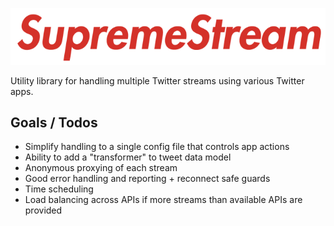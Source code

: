 <p align="center">
  <!-- lol -->
  <img src="https://raw.githubusercontent.com/mannynotfound/supreme-stream/master/ss-logo.png" />
</p>

Utility library for handling multiple Twitter streams using various Twitter apps.

## Goals / Todos

* Simplify handling to a single config file that controls app actions
* Ability to add a "transformer" to tweet data model
* Anonymous proxying of each stream
* Good error handling and reporting + reconnect safe guards
* Time scheduling 
* Load balancing across APIs if more streams than available APIs are provided
